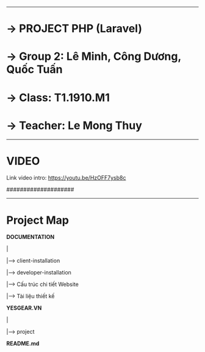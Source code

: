 ******************************************

# -> PROJECT PHP (Laravel)

# -> Group 2: Lê Minh, Công Dương, Quốc Tuấn

# -> Class: T1.1910.M1

# -> Teacher: Le Mong Thuy

******************************************

# VIDEO

Link video intro: https://youtu.be/HzOFF7ysb8c

####################

******************************************

# Project Map

**DOCUMENTATION**

|

|--> client-installation

|--> developer-installation

|--> Cấu trúc chi tiết Website

|--> Tài liệu thiết kế

**YESGEAR.VN**

|

|--> project

**README.md**


